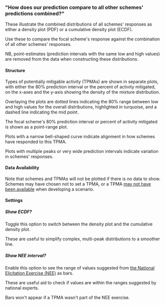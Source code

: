 ### "How does our prediction compare to all other schemes' predictions combined?"

These illustrate the combined distributions of all schemes' responses as either a density plot (PDF) or a cumulative density plot (ECDF).

Use these to compare the focal scheme's response against the combination of all other schemes' responses.

NB, point-estimates (prediction intervals with the same low and high values) are removed from the data when constructing these distributions.

#### Structure

Types of potentially mitigable activity (TPMAs) are shown in separate plots, with either the 80% prediction interval or the percent of activity mitigated, on the x-axes and the y-axis showing the density of the mixture distribution.

Overlaying the plots are dotted lines indicating the 80% range between low and high values for the overall distributions, highlighted in turquoise, and a dashed line indicating the mid point.

The focal scheme's 80% prediction interval or percent of activity mitigated is shown as a point-range plot.

Plots with a narrow bell-shaped curve indicate alignment in how schemes have responded to this TPMA.

Plots with multiple peaks or very wide prediction intervals indicate variation in schemes' responses.

#### Data Availability

Note that schemes and TPMAs will not be plotted if there is no data to show.
Schemes may have chosen not to set a TPMA, or a TPMA [may not have been available](https://connect.strategyunitwm.nhs.uk/nhp/project_information/user_guide/mitigators_lookup.html) when developing a scenario.

#### Settings

##### Show ECDF?

Toggle this option to switch between the density plot and the cumulative density plot.

These are useful to simplify complex, multi-peak distributions to a smoother line.

##### Show NEE interval?

Enable this option to see the range of values suggested from [the National Elicitation Exercise (NEE)](https://doi.org/10.1136/bmjopen-2024-084632) as bars.

These are useful aid to check if values are within the ranges suggested by national experts.

Bars won't appear if a TPMA wasn't part of the NEE exercise.
